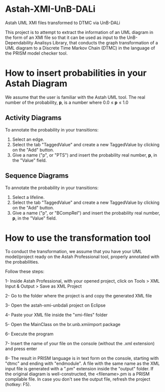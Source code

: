 # Astah-XMI-UnB-DALi
Astah UML XMI files transformed to DTMC via UnB-DALi

This project is to attempt to extract the information of an UML diagram in the form of an XMI file so that it can be used as input to the UnB-Dependability Analisys Library, that conducts the graph transformation of a UML diagram to a Discrete Time Markov Chain (DTMC) in the language of the PRISM model checker tool.

# How to insert probabilities in your Astah Diagram
We assume that the user is familiar with the Astah UML tool.
The real number of the probability, **p**, is a number where 0.0 &#8804; **p** &#8804; 1.0

## Activity Diagrams
To annotate the probability in your transitions:
1. Select an edge.
2. Select the tab "TaggedValue" and create a new TaggedValue by clicking on the "Add" button.
3. Give a name ("p", or "PTS") and insert the probability real number, **p**,  in the "Value" field.

## Sequence Diagrams
To annotate the probability in your transitions:
1. Select a lifeline.
2. Select the tab "TaggedValue" and create a new TaggedValue by clicking on the "Add" button.
3. Give a name ("p", or "BCompRel") and insert the probability real number, **p**,  in the "Value" field.

# How to use the transformation tool
To conduct the transformation, we assume that you have your UML model/project ready on the Astah Professional tool, properly annotated with the probabilities.

Follow these steps:

1- Inside Astah Professional, with your opened project, click on Tools > XML Input & Output > Save as XML Project

2- Go to the folder where the project is and copy the generated XML file

3- Open the astah-xmi-unbdali project on Eclipse

4- Paste your XML file inside the "xmi-files" folder

5- Open the MainClass on the br.unb.xmiimport package

6- Execute the program

7- Insert the name of your file on the console (without the .xml extension) and press enter

8- The result in PRISM language is in text form on the console, starting with "dtmc" and ending with "endmodule". A file with the same name as the XML input file is generated with a ".pm" extension inside the "output" folder. If the original diagram is well-constructed, the &#60;filename&#62;.pm is a PRISM compilable file.
In case you don't see the output file, refresh the project (hotkey: F5).

